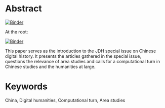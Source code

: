 # Abstract

[![Binder](https://mybinder.org/badge_logo.svg)](https://mybinder.org/v2/gh/C2DH/template_repo_JDH_R/HEAD?filepath=author_guideline_template.ipynb)

At the root:

[![Binder](https://mybinder.org/badge_logo.svg)](https://mybinder.org/v2/gh/C2DH/template_repo_JDH_R.git/HEAD)

This paper serves as the introduction to the JDH special issue on Chinese digital history. It presents the articles gathered in the special issue, questions the relevance of area studies and calls for a computational turn in Chinese studies and the humanities at large. 

# Keywords
China, Digital humanities, Computational turn, Area studies
